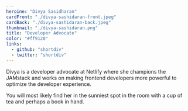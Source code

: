 ```yaml
---
heroine: "Divya Sasidharan"
cardFront: "./divya-sashidaran-front.jpeg"
cardBack: "./divya-sashidaran-back.jpeg"
thumbnail: "./divya-sashidaran.png"
title: "Developer Advocate"
color: "#ff9120"
links:
  - github: "shortdiv"
  - twitter: "shortdiv"
---
```


Divya is a developer advocate at Netlify where she champions the JAMstack and works on making frontend developers more powerful to optimize the developer experience.

You will most likely find her in the sunniest spot in the room with a cup of tea and perhaps a book in hand.

